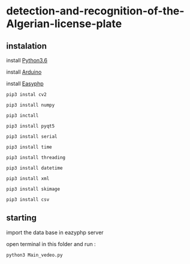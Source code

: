 # detection-and-recognition-of-the-Algerian-license-plate
## instalation
install [Python3.6](https://www.python.org/download/releases/3.0/)

install [Arduino](https://www.arduino.cc/en/Main/Software)

install [Easyphp](https://www.easyphp.org/)


```pip3 instal cv2 ```

```pip3 install numpy```

```pip3 inctall ```

```pip3 install pyqt5```

```pip3 install serial```

```pip3 install time```

```pip3 install threading```

```pip3 install datetime```

```pip3 install xml```

```pip3 install skimage```

```pip3 install csv```


## starting

import the data base in eazyphp server

open terminal in this folder and run :

``` python3 Main_vedeo.py ```
